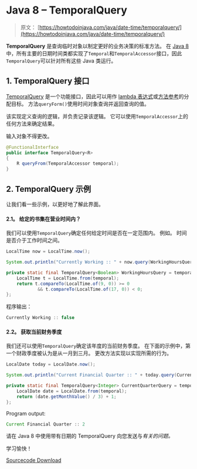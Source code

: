 # Java 8 – TemporalQuery

> 原文： [https://howtodoinjava.com/java/date-time/temporalquery/](https://howtodoinjava.com/java/date-time/temporalquery/)

**TemporalQuery** 是查询临时对象以制定更好的业务决策的标准方法。 在 [Java 8](https://howtodoinjava.com/java-8-tutorial/) 中，所有主要的日期时间类都实现了`Temporal`和`TemporalAccessor`接口，因此`TemporalQuery`可以针对所有这些 Java 类运行。

## 1\. TemporalQuery 接口

[TemporalQuery](https://docs.oracle.com/javase/8/docs/api/java/time/temporal/TemporalQuery.html) 是一个功能接口，因此可以用作 [lambda 表达式](https://howtodoinjava.com/java8/lambda-expressions/)或[方法参考](https://howtodoinjava.com/java8/lambda-method-references-example/)的分配目标。 方法`queryForm()`使用时间对象查询并返回查询的值。

该实现定义查询的逻辑，并负责记录该逻辑。 它可以使用`TemporalAccessor`上的任何方法来确定结果。

输入对象不得更改。

```java
@FunctionalInterface
public interface TemporalQuery<R> 
{
	R queryFrom(TemporalAccessor temporal);
}

```

## 2\. TemporalQuery 示例

让我们看一些示例，以更好地了解此界面。

#### 2.1。 给定的书集在营业时间内？

我们可以使用`TemporalQuery`确定任何给定时间是否在一定范围内。 例如。 时间是否介于工作时间之间。

```java
LocalTime now = LocalTime.now();

System.out.println("Currently Working :: " + now.query(WorkingHoursQuery));

private static final TemporalQuery<Boolean> WorkingHoursQuery = temporal -> {
	LocalTime t = LocalTime.from(temporal);
	return t.compareTo(LocalTime.of(9, 0)) >= 0 
			&& t.compareTo(LocalTime.of(17, 0)) < 0;
};

```

程序输出：

```java
Currently Working :: false

```

#### 2.2。 获取当前财务季度

我们还可以使用`TemporalQuery`确定该年度的当前财务季度。 在下面的示例中，第一个财政季度被认为是从一月到三月。 更改方法实现以实现所需的行为。

```java
LocalDate today = LocalDate.now();

System.out.println("Current Financial Quarter :: " + today.query(CurrentQuarterQuery));

private static final TemporalQuery<Integer> CurrentQuarterQuery = temporal -> {
	LocalDate date = LocalDate.from(temporal);
	return (date.getMonthValue() / 3) + 1;
};

```

Program output:

```java
Current Financial Quarter :: 2

```

请在 Java 8 中使用带有日期的 TemporalQuery 向您发送与*有关的问题。*

学习愉快！

[Sourcecode Download](https://github.com/lokeshgupta1981/Core-Java/tree/master/src/com/howtodoinjava/core/datetime)
